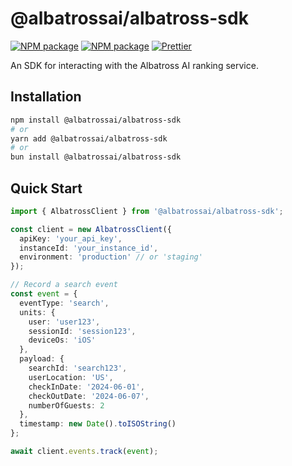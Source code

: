 

# @albatrossai/albatross-sdk

[![NPM package](https://badge.fury.io/js/%40albatrossai%2Falbatross-sdk.svg)](https://www.npmjs.com/package/@albatrossai/albatross-sdk)
[![NPM package](https://img.shields.io/npm/v/@albatrossai/albatross-sdk.svg)](https://www.npmjs.com/package/@albatrossai/albatross-sdk)
[![Prettier](https://img.shields.io/badge/code_style-prettier-ff69b4.svg)](https://prettier.io/)

An SDK for interacting with the Albatross AI ranking service.

## Installation

```bash
npm install @albatrossai/albatross-sdk
# or
yarn add @albatrossai/albatross-sdk
# or 
bun install @albatrossai/albatross-sdk
```

## Quick Start

```typescript
import { AlbatrossClient } from '@albatrossai/albatross-sdk';

const client = new AlbatrossClient({
  apiKey: 'your_api_key',
  instanceId: 'your_instance_id',
  environment: 'production' // or 'staging'
});

// Record a search event
const event = {
  eventType: 'search',
  units: {
    user: 'user123',
    sessionId: 'session123',
    deviceOs: 'iOS'
  },
  payload: {
    searchId: 'search123',
    userLocation: 'US',
    checkInDate: '2024-06-01',
    checkOutDate: '2024-06-07',
    numberOfGuests: 2
  },
  timestamp: new Date().toISOString()
};

await client.events.track(event);
```



